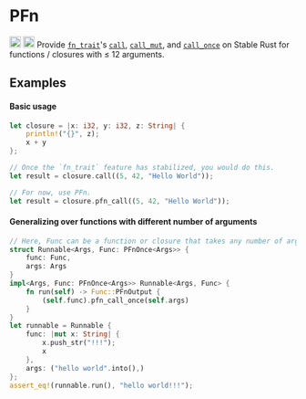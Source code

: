 # PFn
[<img alt="crates.io" src="https://img.shields.io/crates/v/pfn?style=for-the-badge" height="20">](https://crates.io/crates/pfn)
[<img alt="crates.io" src="https://img.shields.io/docsrs/pfn?style=for-the-badge" height="20">](https://docs.rs/pfn)
Provide [`fn_trait`](https://doc.rust-lang.org/nightly/unstable-book/library-features/fn-traits.html)'s
[`call`](https://doc.rust-lang.org/stable/core/ops/trait.Fn.html#tymethod.call),
[`call_mut`](https://doc.rust-lang.org/stable/core/ops/trait.FnMut.html#tymethod.call_mut), and
[`call_once`](https://doc.rust-lang.org/stable/core/ops/trait.FnOnce.html#tymethod.call_once)
on Stable Rust for functions / closures with ≤ 12 arguments.

## Examples
#### Basic usage
```rust
let closure = |x: i32, y: i32, z: String| {
	println!("{}", z);
	x + y
};

// Once the `fn_trait` feature has stabilized, you would do this.
let result = closure.call((5, 42, "Hello World"));

// For now, use PFn.
let result = closure.pfn_call((5, 42, "Hello World"));
```

#### Generalizing over functions with different number of arguments
```rust
// Here, Func can be a function or closure that takes any number of arguments (actually 1 - 12 arguments).
struct Runnable<Args, Func: PFnOnce<Args>> {
	func: Func,
	args: Args
}
impl<Args, Func: PFnOnce<Args>> Runnable<Args, Func> {
	fn run(self) -> Func::PFnOutput {
		(self.func).pfn_call_once(self.args)
	}
}
let runnable = Runnable {
	func: |mut x: String| {
		x.push_str("!!!");
		x
	},
	args: ("hello world".into(),)
};
assert_eq!(runnable.run(), "hello world!!!");
```